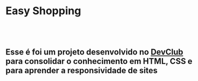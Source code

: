 <h1>Easy Shopping</h1>
<br>
<br>
<h2> Esse é foi um projeto desenvolvido no <a href="https://rodolfomori.com.br/devclub">DevClub</a> para consolidar o conhecimento em HTML, CSS
e para aprender a responsividade de sites </h2>
